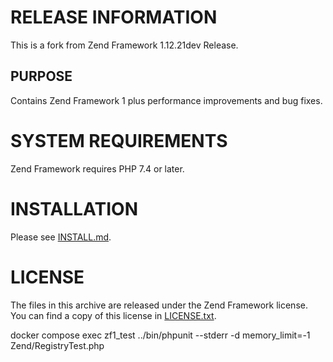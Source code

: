 RELEASE INFORMATION
===================

This is a fork from Zend Framework 1.12.21dev Release.

PURPOSE
---------------------------

Contains Zend Framework 1 plus performance improvements and bug fixes.

SYSTEM REQUIREMENTS
===================

Zend Framework requires PHP 7.4 or later. 

INSTALLATION
============

Please see [INSTALL.md](INSTALL.md).

LICENSE
=======

The files in this archive are released under the Zend Framework license.
You can find a copy of this license in [LICENSE.txt](LICENSE.txt).


docker compose exec zf1_test ../bin/phpunit --stderr -d memory_limit=-1 Zend/RegistryTest.php
